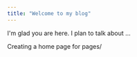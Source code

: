 ```yaml
---
title: "Welcome to my blog"
---
```


I'm glad you are here. I plan to talk about ...

Creating a home page for pages/ 
